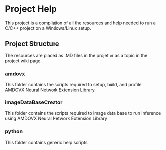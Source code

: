 # Project Help 

This project is a compliation of all the resources and help needed to run a C/C++ project on a Windows/Linux setup.

## Project Structure
The resources are placed as .MD files in the projet or as a topic in the project wiki page.

### amdovx 
This folder contains the scripts required to setup, build, and profile AMDOVX Neural Network Extension Library

### imageDataBaseCreator 
This folder contains the scripts required to image data base to run inference using AMDOVX Neural Network Extension Library

### python
This folder contains generic help scripts


